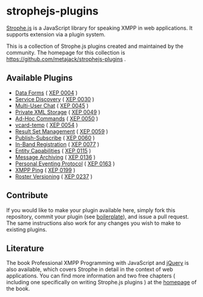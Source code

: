 # strophejs-plugins

[Strophe.js](http://code.stanziq.com/strophe) is a JavaScript library for speaking XMPP in web
applications. It supports extension via a plugin system.

This is a collection of Strophe.js plugins created and maintained by the community.
The homepage for this collection is https://github.com/metajack/strophejs-plugins .

## Available Plugins

- [Data Forms](                  master/dataforms/) ( [XEP 0004](http://xmpp.org/extensions/xep-0004.html) )
- [Service Discovery](           master/disco/    ) ( [XEP 0030](http://xmpp.org/extensions/xep-0030.html) )
- [Multi-User Chat](             master/muc/      ) ( [XEP 0045](http://xmpp.org/extensions/xep-0045.html) )
- [Private XML Storage](         master/private/  ) ( [XEP 0049](http://xmpp.org/extensions/xep-0049.html) )
- [Ad-Hoc Commands](             master/cmds/     ) ( [XEP 0050](http://xmpp.org/extensions/xep-0050.html) )
- [vcard-temp](                  master/vcard/    ) ( [XEP 0054](http://xmpp.org/extensions/xep-0054.html) )
- [Result Set Management](       master/rsm/      ) ( [XEP 0059](http://xmpp.org/extensions/xep-0059.html) )
- [Publish-Subscribe](           master/pubsub/   ) ( [XEP 0060](http://xmpp.org/extensions/xep-0060.html) )
- [In-Band Registration](        master/register/ ) ( [XEP 0077](http://xmpp.org/extensions/xep-0077.html) )
- [Entity Capabilities](         master/caps/     ) ( [XEP 0115](http://xmpp.org/extensions/xep-0115.html) )
- [Message Archiving](           master/archive/  ) ( [XEP 0136](http://xmpp.org/extensions/xep-0136.html) )
- [Personal Eventing Protocol](  master/pep/      ) ( [XEP 0163](http://xmpp.org/extensions/xep-0163.html) )
- [XMPP Ping](                   master/ping/     ) ( [XEP 0199](http://xmpp.org/extensions/xep-0199.html) )
- [Roster Versioning](           master/roster/   ) ( [XEP 0237](http://xmpp.org/extensions/xep-0237.html) )

## Contribute

If you would like to make your plugin available here, simply fork this
repository, commit your plugin (see [boilerplate](master/boilerplate)),
and issue a pull request.
The same instructions also work for any changes you wish to make to existing
plugins.


## Literature

The book Professional XMPP Programming with JavaScript and [jQuery](http://jquery.com/) is
also available, which covers Strophe in detail in the context of web applications.
You can find more information and two free chapters ( including one specifically on writing
Strophe.js plugins ) at the [homepage](http://professionalxmpp.com) of the book.
